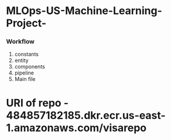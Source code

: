 # MLOps-US-Machine-Learning-Project-

### Workflow 
1. constants 
2. entity 
3. components 
4. pipeline 
5. Main file 

# URI of repo - 484857182185.dkr.ecr.us-east-1.amazonaws.com/visarepo